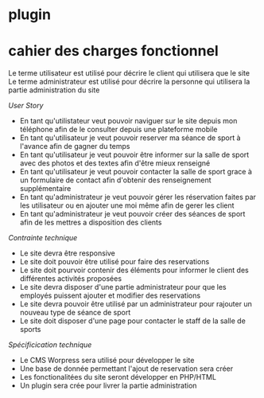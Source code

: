 # plugin
 
# cahier des charges fonctionnel 


Le terme utilisateur est utilisé pour décrire le client qui utilisera que le site 
Le terme administrateur est utilisé pour décrire la personne qui utilisera la partie administration du site 


*User Story* 
- En tant qu'utilistateur veut pouvoir naviguer sur le site depuis mon téléphone afin de le consulter depuis une plateforme mobile
- En tant qu'utilisateur je veut pouvoir reserver ma séance de sport à l'avance afin de gagner du temps
- En tant qu'utilisateur je veut pouvoir être informer sur la salle de sport avec des photos et des textes afin d'être mieux renseigné
- En tant qu'utilisateur je veut pouvoir contacter la salle de sport grace à un formulaire de contact afin d'obtenir des renseignement supplémentaire
- En tant qu'administrateur je veut pouvoir gérer les réservation faites par les utilisateur ou en ajouter une moi même afin de gerer les client
- En tant qu'administrateur je veut pouvoir créer des séances de sport afin de les mettres a disposition des clients


*Contrainte technique*
- Le site devra être responsive
- Le site doit pouvoir être utilisé pour faire des reservations
- Le site doit pourvoir contenir des éléments pour informer le client des différentes activités proposées
- Le site devra disposer d'une partie administrateur pour que les employés puissent ajouter et modifier des reservations
- Le site devra pouvoir être utilisé par un administrateur pour rajouter un nouveau type de séance de sport
- Le site doit disposer d'une page pour contacter le staff de la salle de sports

*Spécificication technique*
- Le CMS Worpress sera utilisé pour développer le site
- Une base de donnée permettant l'ajout de reservation sera créer
- Les fonctionalitées du site seront développer en PHP/HTML
- Un plugin sera crée pour livrer la partie administration

